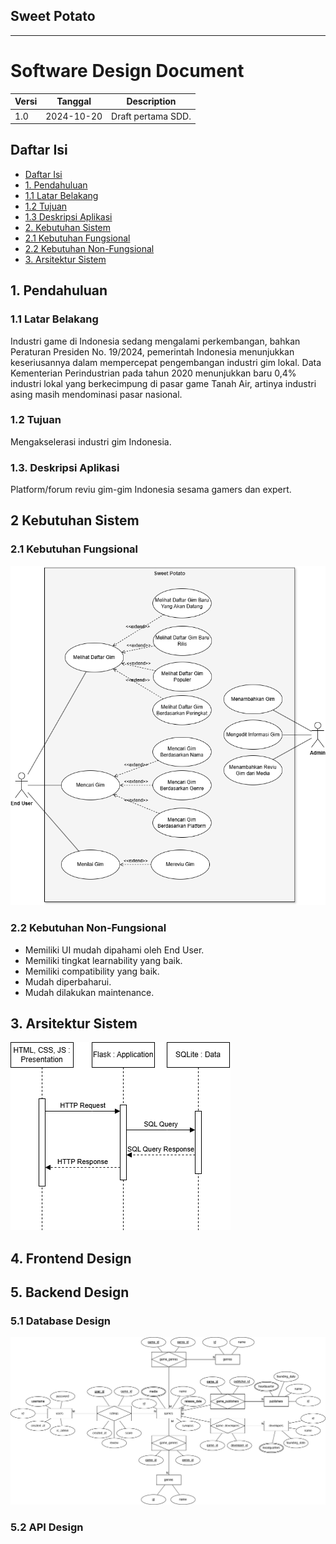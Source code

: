 ## Sweet Potato

***

# Software Design Document

| Versi | Tanggal | Description |
|-------|---------|-------------|
| 1.0 | 2024-10-20 | Draft pertama SDD. |

## Daftar Isi
- [Daftar Isi](#daftar-isi)
- [1. Pendahuluan](#1-pendahuluan)
- [1.1 Latar Belakang](#11-latar-belakang)
- [1.2 Tujuan](#12-tujuan)
- [1.3 Deskripsi Aplikasi](#13-deskripsi-aplikasi)
- [2. Kebutuhan Sistem](#2-kebutuhan-sistem)
- [2.1 Kebutuhan Fungsional](#21-kebutuhan-fungsional)
- [2.2 Kebutuhan Non-Fungsional](#22-kebutuhan-non-fungsional)
- [3. Arsitektur Sistem](#3-arsitektur-sistem)

## 1. Pendahuluan

### 1.1 Latar Belakang

Industri game di Indonesia sedang mengalami perkembangan, bahkan Peraturan Presiden No. 19/2024, pemerintah Indonesia menunjukkan keseriusannya dalam mempercepat pengembangan industri gim lokal. Data Kementerian Perindustrian pada tahun 2020 menunjukkan baru 0,4% industri lokal yang berkecimpung di pasar game Tanah Air, artinya industri asing masih mendominasi pasar nasional.

### 1.2 Tujuan

Mengakselerasi industri gim Indonesia.

### 1.3. Deskripsi Aplikasi

Platform/forum reviu gim-gim Indonesia sesama gamers dan expert.

## 2 Kebutuhan Sistem

### 2.1 Kebutuhan Fungsional

![Use Case Diagram](./Use%20Case%20Diagram.png)

### 2.2 Kebutuhan Non-Fungsional

- Memiliki UI mudah dipahami oleh End User.
- Memiliki tingkat learnability yang baik.
- Memiliki compatibility yang baik.
- Mudah diperbaharui.
- Mudah dilakukan maintenance.

## 3. Arsitektur Sistem

![System Architecture Model](./System%20Architecture%20Model.png)

## 4. Frontend Design

## 5. Backend Design

### 5.1 Database Design

![Entity Relationship Diagram](./Entity%20Relationship%20Diagram.png)

### 5.2 API Design
